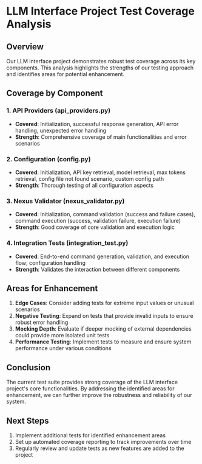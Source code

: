 # LLM Interface Project Test Coverage Analysis

## Overview
Our LLM interface project demonstrates robust test coverage across its key components. This analysis highlights the strengths of our testing approach and identifies areas for potential enhancement.

## Coverage by Component

### 1. API Providers (api_providers.py)
- **Covered**: Initialization, successful response generation, API error handling, unexpected error handling
- **Strength**: Comprehensive coverage of main functionalities and error scenarios

### 2. Configuration (config.py)
- **Covered**: Initialization, API key retrieval, model retrieval, max tokens retrieval, config file not found scenario, custom config path
- **Strength**: Thorough testing of all configuration aspects

### 3. Nexus Validator (nexus_validator.py)
- **Covered**: Initialization, command validation (success and failure cases), command execution (success, validation failure, execution failure)
- **Strength**: Good coverage of core validation and execution logic

### 4. Integration Tests (integration_test.py)
- **Covered**: End-to-end command generation, validation, and execution flow; configuration handling
- **Strength**: Validates the interaction between different components

## Areas for Enhancement

1. **Edge Cases**: Consider adding tests for extreme input values or unusual scenarios
2. **Negative Testing**: Expand on tests that provide invalid inputs to ensure robust error handling
3. **Mocking Depth**: Evaluate if deeper mocking of external dependencies could provide more isolated unit tests
4. **Performance Testing**: Implement tests to measure and ensure system performance under various conditions

## Conclusion
The current test suite provides strong coverage of the LLM interface project's core functionalities. By addressing the identified areas for enhancement, we can further improve the robustness and reliability of our system.

## Next Steps
1. Implement additional tests for identified enhancement areas
2. Set up automated coverage reporting to track improvements over time
3. Regularly review and update tests as new features are added to the project